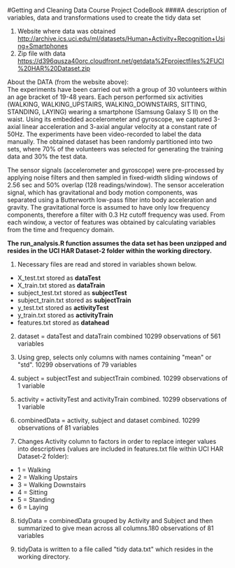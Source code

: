 #Getting and Cleaning Data Course Project CodeBook
####A description of variables, data and transformations used to create the tidy data set
1.  Website where data was obtained 
http://archive.ics.uci.edu/ml/datasets/Human+Activity+Recognition+Using+Smartphones
2.  Zip file with data
https://d396qusza40orc.cloudfront.net/getdata%2Fprojectfiles%2FUCI%20HAR%20Dataset.zip

About the DATA (from the website above):  
  The experiments have been carried out with a group of 30 volunteers within an age bracket of 19-48 years. Each person performed six activities (WALKING, WALKING_UPSTAIRS, WALKING_DOWNSTAIRS, SITTING, STANDING, LAYING) wearing a smartphone (Samsung Galaxy S II) on the waist. Using its embedded accelerometer and gyroscope, we captured 3-axial linear acceleration and 3-axial angular velocity at a constant rate of 50Hz. The experiments have been video-recorded to label the data manually. The obtained dataset has been randomly partitioned into two sets, where 70% of the volunteers was selected for generating the training data and 30% the test data. 

The sensor signals (accelerometer and gyroscope) were pre-processed by applying noise filters and then sampled in fixed-width sliding windows of 2.56 sec and 50% overlap (128 readings/window). The sensor acceleration signal, which has gravitational and body motion components, was separated using a Butterworth low-pass filter into body acceleration and gravity. The gravitational force is assumed to have only low frequency components, therefore a filter with 0.3 Hz cutoff frequency was used. From each window, a vector of features was obtained by calculating variables from the time and frequency domain.

**The run_analysis.R function assumes the data set has been unzipped and resides in the UCI HAR Dataset-2 folder within the working directory.**
  
  
  1. Necessary files are read and stored in variables shown below.  
*  X_test.txt stored as **dataTest**
  *  X_train.txt stored as **dataTrain**
  *  subject_test.txt stored as **subjectTest**
  *  subject_train.txt stored as **subjectTrain**
  *  y_test.txt stored as **activityTest**
  *  y_train.txt stored as **activityTrain**
  *  features.txt stored as **datahead**
  
  2. dataset = dataTest and dataTrain combined  10299 observations of 561 variables

3. Using grep, selects only columns with names containing "mean" or "std".  10299 observations of 79 variables

4. subject = subjectTest and subjectTrain combined.  10299 observations of 1 variable

5. activity = activityTest and activityTrain combined. 10299 observations of 1 variable

6. combinedData =  activity, subject and dataset combined.  10299 observations of 81 variables

7. Changes Activity column to factors in order to replace integer values into descriptives (values are included in features.txt file within UCI HAR Dataset-2 folder):
  * 1 = Walking
*  2 = Walking Upstairs
*  3 = Walking Downstairs
*  4 = Sitting
*  5 = Standing
*  6 = Laying

8. tidyData = combinedData grouped by Activity and Subject and then summarized to give mean across all columns.180 observations of 81 variables

9. tidyData is written to a file called "tidy data.txt" which resides in the working directory.
